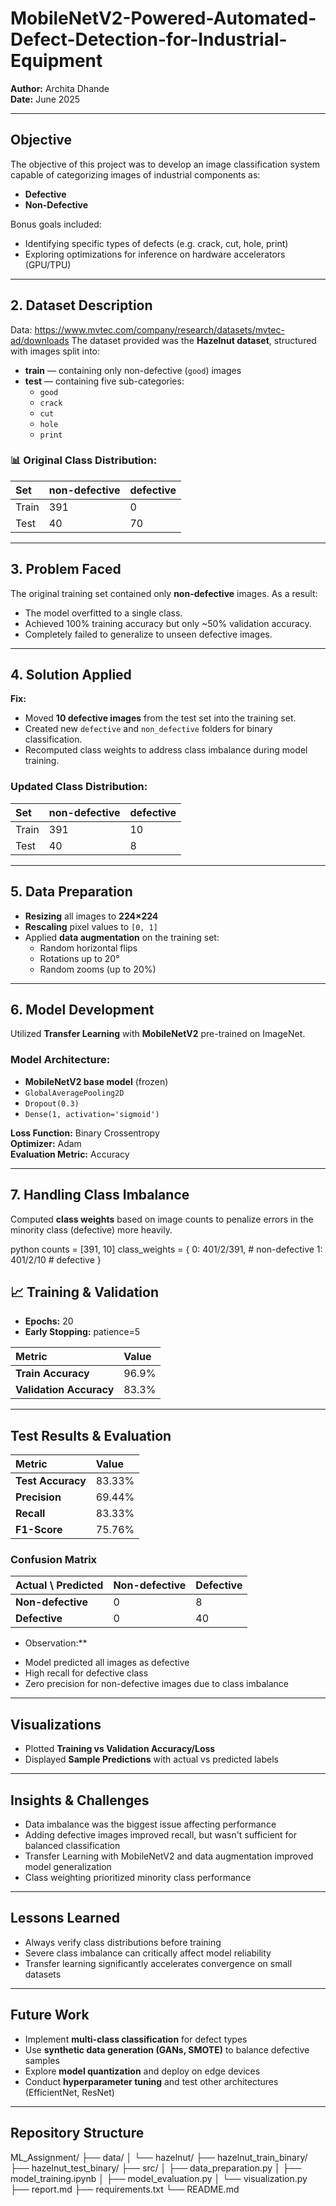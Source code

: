 # MobileNetV2-Powered-Automated-Defect-Detection-for-Industrial-Equipment

**Author:** Archita Dhande  
**Date:** June 2025  

---

## Objective

The objective of this project was to develop an image classification system capable of categorizing images of industrial components as:
- **Defective**
- **Non-Defective**

Bonus goals included:
- Identifying specific types of defects (e.g. crack, cut, hole, print)
- Exploring optimizations for inference on hardware accelerators (GPU/TPU)

---

## 2. Dataset Description
Data: https://www.mvtec.com/company/research/datasets/mvtec-ad/downloads
The dataset provided was the **Hazelnut dataset**, structured with images split into:
- **train** — containing only non-defective (`good`) images  
- **test** — containing five sub-categories:
  - `good`
  - `crack`
  - `cut`
  - `hole`
  - `print`

### 📊 Original Class Distribution:
| Set   | non-defective | defective |
|:------------|:----------------|:------------|
| Train | 391 | 0 |
| Test  | 40  | 70 |

---

## 3. Problem Faced

The original training set contained only **non-defective** images. As a result:
- The model overfitted to a single class.
- Achieved 100% training accuracy but only ~50% validation accuracy.
- Completely failed to generalize to unseen defective images.

---

## 4. Solution Applied

**Fix:**  
- Moved **10 defective images** from the test set into the training set.
- Created new `defective` and `non_defective` folders for binary classification.
- Recomputed class weights to address class imbalance during model training.

### Updated Class Distribution:
| Set   | non-defective | defective |
|:------------|:----------------|:------------|
| Train | 391 | 10 |
| Test  | 40  | 8 |

---

## 5. Data Preparation

- **Resizing** all images to **224×224**
- **Rescaling** pixel values to `[0, 1]`
- Applied **data augmentation** on the training set:
  - Random horizontal flips
  - Rotations up to 20°
  - Random zooms (up to 20%)

---

## 6. Model Development

Utilized **Transfer Learning** with **MobileNetV2** pre-trained on ImageNet.

### Model Architecture:
- **MobileNetV2 base model** (frozen)
- `GlobalAveragePooling2D`
- `Dropout(0.3)`
- `Dense(1, activation='sigmoid')`

**Loss Function:** Binary Crossentropy  
**Optimizer:** Adam  
**Evaluation Metric:** Accuracy  

---

## 7. Handling Class Imbalance

Computed **class weights** based on image counts to penalize errors in the minority class (defective) more heavily.

python
counts = [391, 10]
class_weights = {
    0: 401/2/391,  # non-defective
    1: 401/2/10    # defective
}


## 📈 Training & Validation

- **Epochs:** 20  
- **Early Stopping:** patience=5  

| Metric               | Value  |
|:---------------------|:--------|
| **Train Accuracy**       | 96.9%   |
| **Validation Accuracy**  | 83.3%   |

---

## Test Results & Evaluation

| Metric        | Value  |
|:---------------|:--------|
| **Test Accuracy**  | 83.33%  |
| **Precision**      | 69.44%  |
| **Recall**         | 83.33%  |
| **F1-Score**       | 75.76%  |

### Confusion Matrix  

| Actual \\ Predicted | Non-defective | Defective |
|:--------------------|:----------------|:-----------|
| **Non-defective**    | 0                | 8          |
| **Defective**        | 0                | 40         |

* Observation:**  
- Model predicted all images as defective  
- High recall for defective class  
- Zero precision for non-defective images due to class imbalance  

---

## Visualizations

- Plotted **Training vs Validation Accuracy/Loss**
- Displayed **Sample Predictions** with actual vs predicted labels  

---

## Insights & Challenges

- Data imbalance was the biggest issue affecting performance  
- Adding defective images improved recall, but wasn't sufficient for balanced classification  
- Transfer Learning with MobileNetV2 and data augmentation improved model generalization  
- Class weighting prioritized minority class performance  

---

## Lessons Learned

- Always verify class distributions before training  
- Severe class imbalance can critically affect model reliability  
- Transfer learning significantly accelerates convergence on small datasets  

---

## Future Work

- Implement **multi-class classification** for defect types  
- Use **synthetic data generation (GANs, SMOTE)** to balance defective samples  
- Explore **model quantization** and deploy on edge devices  
- Conduct **hyperparameter tuning** and test other architectures (EfficientNet, ResNet)

---

## Repository Structure

ML_Assignment/
├── data/
│ └── hazelnut/
├── hazelnut_train_binary/
├── hazelnut_test_binary/
├── src/
│ ├── data_preparation.py
│ ├── model_training.ipynb
│ ├── model_evaluation.py
│ └── visualization.py
├── report.md
├── requirements.txt
└── README.md
